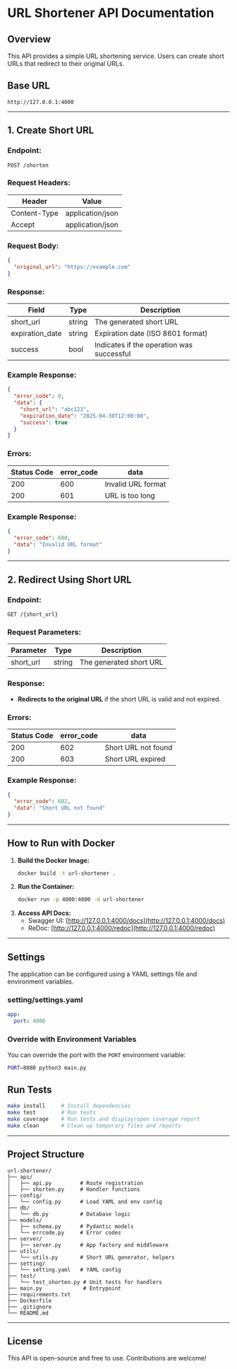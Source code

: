 # URL Shortener API Documentation

## Overview
This API provides a simple URL shortening service. Users can create short URLs that redirect to their original URLs.

## Base URL
```
http://127.0.0.1:4000
```

---

## **1. Create Short URL**
### **Endpoint:**
```
POST /shorten
```

### **Request Headers:**
| Header       | Value                  |
|-------------|------------------------|
| Content-Type | application/json       |
| Accept       | application/json       |

### **Request Body:**
```json
{
  "original_url": "https://example.com"
}
```

### **Response:**
| Field            | Type    | Description |
|-----------------|--------|-------------|
| short_url       | string | The generated short URL |
| expiration_date | string | Expiration date (ISO 8601 format) |
| success         | bool   | Indicates if the operation was successful |

### **Example Response:**
```json
{
  "error_code": 0,
  "data": {
    "short_url": "abc123",
    "expiration_date": "2025-04-30T12:00:00",
    "success": true
  }
}
```

### **Errors:**
| Status Code | error_code | data                   |
|-------------|------------|------------------------|
| 200         |600         | Invalid URL format     |
| 200         |601         | URL is too long        |

### **Example Response:**
```json
{
  "error_code": 600,
  "data": "Invalid URL format"
}
```
---

## **2. Redirect Using Short URL**
### **Endpoint:**
```
GET /{short_url}
```

### **Request Parameters:**
| Parameter   | Type   | Description               |
|------------|--------|---------------------------|
| short_url  | string | The generated short URL  |

### **Response:**
- **Redirects to the original URL** if the short URL is valid and not expired.

### **Errors:**
| Status Code | error_code | data                   |
|-------------|------------|------------------------|
| 200         |602         | Short URL not found    |
| 200         |603         | Short URL expired      |

### **Example Response:**
```json
{
  "error_code": 602,
  "data": "Short URL not found"
}
```
---

## **How to Run with Docker**
1. **Build the Docker Image:**
   ```sh
   docker build -t url-shortener .
   ```
2. **Run the Container:**
   ```sh
   docker run -p 4000:4000 -d url-shortener
   ```
3. **Access API Docs:**
   - Swagger UI: [http://127.0.0.1:4000/docs](http://127.0.0.1:4000/docs)
   - ReDoc: [http://127.0.0.1:4000/redoc](http://127.0.0.1:4000/redoc)

---

## **Settings**

The application can be configured using a YAML settings file and environment variables.

### **setting/settings.yaml**

```yaml
app:
  port: 4000
```

### **Override with Environment Variables**

You can override the port with the `PORT` environment variable:

```sh
PORT=8080 python3 main.py
```

## **Run Tests**

```bash
make install     # Install dependencies
make test        # Run tests
make coverage    # Run tests and display/open coverage report
make clean       # Clean up temporary files and reports

```

---

## **Project Structure**

```
url-shortener/
├── api/
│   ├── api.py         # Route registration
│   ├── shorten.py     # Handler functions
├── config/
│   └── config.py      # Load YAML and env config
├── db/
│   └── db.py          # Database logic
├── models/
│   ├── schema.py      # Pydantic models
│   └── errcode.py     # Error codes
├── server/
│   ├── server.py      # App factory and middleware
├── utils/
│   └── utils.py       # Short URL generator, helpers
├── setting/
│   └── setting.yaml   # YAML config
├── test/
│   └── test_shorten.py # Unit tests for handlers
├── main.py             # Entrypoint
├── requirements.txt
├── Dockerfile
├── .gitignore
└── README.md
```

---

## **License**
This API is open-source and free to use. Contributions are welcome!
